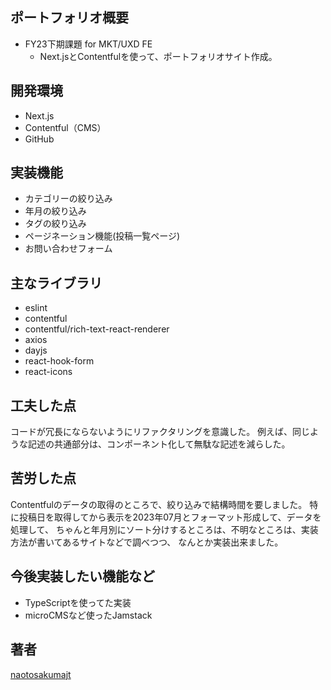 ## ポートフォリオ概要
- FY23下期課題 for MKT/UXD FE  
  - Next.jsとContentfulを使って、ポートフォリオサイト作成。

## 開発環境
- Next.js
- Contentful（CMS）
- GitHub

## 実装機能
- カテゴリーの絞り込み
- 年月の絞り込み
- タグの絞り込み
- ページネーション機能(投稿一覧ページ)
- お問い合わせフォーム

## 主なライブラリ
- eslint
- contentful
- contentful/rich-text-react-renderer
- axios
- dayjs
- react-hook-form
- react-icons

## 工夫した点
コードが冗長にならないようにリファクタリングを意識した。
例えば、同じような記述の共通部分は、コンポーネント化して無駄な記述を減らした。

## 苦労した点
Contentfulのデータの取得のところで、絞り込みで結構時間を要しました。
特に投稿日を取得してから表示を2023年07月とフォーマット形成して、データを処理して、
ちゃんと年月別にソート分けするところは、不明なところは、実装方法が書いてあるサイトなどで調べつつ、
なんとか実装出来ました。

## 今後実装したい機能など
- TypeScriptを使ってた実装
- microCMSなど使ったJamstack

## 著者
[naotosakumajt](https://github.com/naotosakumajt/)